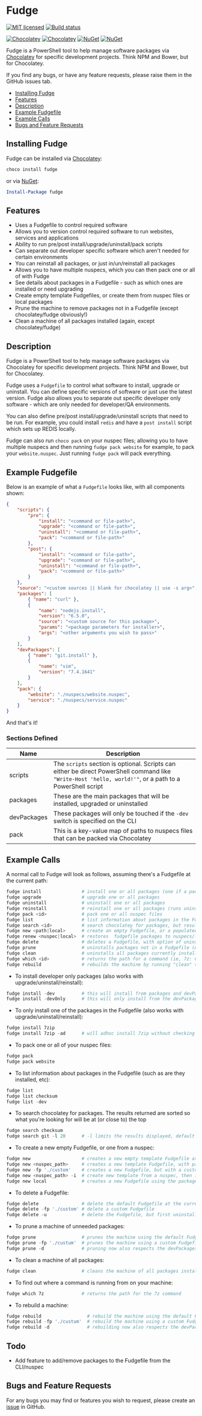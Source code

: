 # Fudge

[![MIT licensed](https://img.shields.io/badge/license-MIT-blue.svg)](https://raw.githubusercontent.com/Badgerati/Fudge/master/LICENSE.txt)
[![Build status](https://ci.appveyor.com/api/projects/status/23t545fdqhash4tc/branch/develop?svg=true)](https://ci.appveyor.com/project/Badgerati/fudge/branch/develop)

[![Chocolatey](https://img.shields.io/chocolatey/v/fudge.svg?colorB=a1301c)](https://chocolatey.org/packages/fudge)
[![Chocolatey](https://img.shields.io/chocolatey/dt/fudge.svg?label=downloads&colorB=a1301c)](https://chocolatey.org/packages/fudge)
[![NuGet](https://img.shields.io/nuget/v/fudge.svg?colorB=1a1c58)](https://www.nuget.org/packages/fudge/)
[![NuGet](https://img.shields.io/nuget/dt/fudge.svg?colorB=1a1c58)](https://www.nuget.org/packages/fudge/)

Fudge is a PowerShell tool to help manage software packages via [Chocolatey](https://chocolatey.org) for specific development projects. Think NPM and Bower, but for Chocolatey.

If you find any bugs, or have any feature requests, please raise them in the GitHub issues tab.

* [Installing Fudge](#installing-fudge)
* [Features](#features)
* [Description](#description)
* [Example Fudgefile](#example-fudgefile)
* [Example Calls](#example-calls)
* [Bugs and Feature Requests](#bugs-and-feature-requests)

## Installing Fudge

Fudge can be installed via [Chocolatey](https://chocolatey.org/packages/fudge):

```powershell
choco install fudge
```

or via [NuGet](https://www.nuget.org/packages/fudge/):

```powershell
Install-Package fudge
```

## Features

* Uses a Fudgefile to control required software
* Allows you to version control required software to run websites, services and applications
* Ability to run pre/post install/upgrade/uninstall/pack scripts
* Can separate out developer specific software which aren't needed for certain environments
* You can reinstall all packages, or just in/un/reinstall all packages
* Allows you to have multiple nuspecs, which you can then pack one or all of with Fudge
* See details about packages in a Fudgefile - such as which ones are installed or need upgrading
* Create empty template Fudgefiles, or create them from nuspec files or local packages
* Prune the machine to remove packages not in a Fudgefile (except chocolatey/fudge obviously!)
* Clean a machine of all packages installed (again, except chocolatey/fudge)

## Description

Fudge is a PowerShell tool to help manage software packages via Chocolatey for specific development projects. Think NPM and Bower, but for Chocolatey.

Fudge uses a `Fudgefile` to control what software to install, upgrade or uninstall. You can define specific versions of software or just use the latest version.
Fudge also allows you to separate out specific developer only software - which are only needed for developer/QA environments.

You can also define pre/post install/upgrade/uninstall scripts that need to be run. For example, you could install `redis` and have a `post install` script which sets up REDIS locally.

Fudge can also run `choco pack` on your nuspec files; allowing you to have multiple nuspecs and then running `fudge pack website` for example, to pack your `website.nuspec`.
Just running `fudge pack` will pack everything.

## Example Fudgefile

Below is an example of what a `Fudgefile` looks like, with all components shown:

```json
{
    "scripts": {
        "pre": {
            "install": "<command or file-path>",
            "upgrade": "<command or file-path>",
            "uninstall": "<command or file-path>",
            "pack": "<command or file-path>"
        },
        "post": {
            "install": "<command or file-path>",
            "upgrade": "<command or file-path>",
            "uninstall": "<command or file-path>",
            "pack": "<command or file-path>"
        }
    },
    "source": "<custom sources || blank for chocolatey || use -s arg>",
    "packages": [
        { "name": "curl" },
        {
            "name": "nodejs.install",
            "version": "6.5.0",
            "source": "<custom source for this package>",
            "params": "<package parameters for installer>",
            "args": "<other arguments you wish to pass>"
        }
    ],
    "devPackages": [
        { "name": "git.install" },
        {
            "name": "vim",
            "version": "7.4.1641"
        }
    ],
    "pack": {
        "website": "./nuspecs/website.nuspec",
        "service": "./nuspecs/service.nuspec"
    }
}
```

And that's it!

### Sections Defined

| Name | Description |
| ---- | ----------- |
| scripts | The `scripts` section is optional. Scripts can either be direct PowerShell command like `"Write-Host 'hello, world!'"`, or a path to a PowerShell script |
| packages | These are the main packages that will be installed, upgraded or uninstalled |
| devPackages | These packages will only be touched if the `-dev` switch is specified on the CLI |
| pack | This is a key-value map of paths to nuspecs files that can be packed via Chocolatey |

## Example Calls

A normal call to Fudge will look as follows, assuming there's a Fudgefile at the current path:

```powershell
fudge install               # install one or all packages (one if a package_id is passed)
fudge upgrade               # upgrade one or all packages
fudge uninstall             # uninstall one or all packages
fudge reinstall             # reinstall one or all packages (runs uninstall then install)
fudge pack <id>             # pack one or all nuspec files
fudge list                  # list information about packages in the Fudgefile
fudge search <id>           # search chocolatey for packages, but results are sorted
fudge new <path|local>      # create an empty Fudgefile, or a populated one from a nuspec/local
fudge renew <nuspec|local>  # restores  fudgefile packages to nuspecs/local or empty
fudge delete                # deletes a Fudgefile, with option of uninstalling packages first
fudge prune                 # uninstalls packages not in a Fudgefile (except choco/fudge)
fudge clean                 # uninstalls all packages currently installed (except choco/fudge)
fudge which <id>            # returns the path for a command (ie, 7z: C:\...\7z.exe)
fudge rebuild               # rebuilds the machine by running "clean" then "install"
```

* To install developer only packages (also works with upgrade/uninstall/reinstall):

```powershell
fudge install -dev          # this will install from packages and devPackages
fudge install -devOnly      # this will only install from the devPackages
```

* To only install one of the packages in the Fudgefile (also works with upgrade/uninstall/reinstall):

```powershell
fudge install 7zip
fudge install 7zip -ad      # will adhoc install 7zip without checking Fudgefile
```

* To pack one or all of your nuspec files:

```powershell
fudge pack
fudge pack website
```

* To list information about packages in the Fudgefile (such as are they installed, etc):

```powershell
fudge list
fudge list checksum
fudge list -dev
```

* To search chocolatey for packages. The results returned are sorted so what you're looking for will be at (or close to) the top

```powershell
fudge search checksum
fudge search git -l 20      # -l limits the results displayed, default is 10 (0 is everything)
```

* To create a new empty Fudgefile, or one from a nuspec:

```powershell
fudge new                   # creates a new empty template Fudgefile at the current path
fudge new <nuspec_path>     # creates a new template Fudgefile, with packages/pack populated
fudge new -fp './custom'    # creates a new Fudgefile, but with a custom name
fudge new <nuspec_path> -i  # create new template from a nuspec, then installs the packages
fudge new local             # creates a new Fudgefile using the packages currently installed
```

* To delete a Fudgefile:

```powershell
fudge delete                # delete the default Fudgefile at the current path
fudge delete -fp './custom' # delete a custom Fudgefile
fudge delete -u             # delete the Fudgefile, but first uninstall the packages
```

* To prune a machine of unneeded packages:

```powershell
fudge prune                 # prunes the machine using the default Fudgefile
fudge prune -fp './custum'  # prunes the machine using a custom Fudgefile
fudge prune -d              # pruning now also respects the devPackages
```

* To clean a machine of all packages:

```powershell
fudge clean                 # cleans the machine of all packages installed
```

* To find out where a command is running from on your machine:

```powershell
fudge which 7z              # returns the path for the 7z command
```

* To rebuild a machine:

```powershell
fudge rebuild                 # rebuild the machine using the default Fudgefile
fudge rebuild -fp './custum'  # rebuild the machine using a custom Fudgefile
fudge rebuild -d              # rebuilding now also respects the devPackages
```

## Todo

* Add feature to add/remove packages to the Fudgefile from the CLI/nuspec

## Bugs and Feature Requests

For any bugs you may find or features you wish to request, please create an [issue](https://github.com/Badgerati/Fudge/issues "Issues") in GitHub.